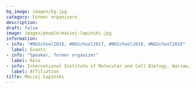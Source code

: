 ```yaml
---
bg_image: images/bg.jpg
category: Former organizers
description: 
draft: false
image: images/people/maciej-lapinski.jpg
information:
- info: "#NGSchool2016, #NGSchool2017, #NGSchool2018, #NGSchool2019"
  label: Events
- info: "Speaker, former organizer"
  label: Role
- info: International Institute of Molecular and Cell Biology, Warsaw, Poland
  label: Affiliation
title: Maciej Łapiński
---
```

